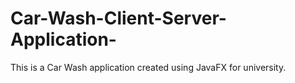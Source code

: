# Car-Wash-Client-Server-Application-
This is a Car Wash application created using JavaFX for university.
